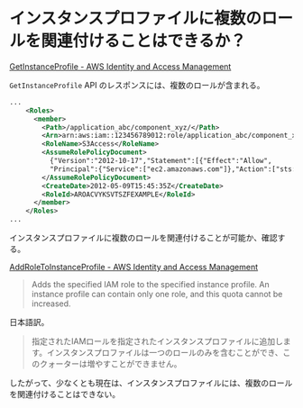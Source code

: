 # インスタンスプロファイルに複数のロールを関連付けることはできるか？

[GetInstanceProfile - AWS Identity and Access Management](https://docs.aws.amazon.com/ja_jp/IAM/latest/APIReference/API_GetInstanceProfile.html)

`GetInstanceProfile` API のレスポンスには、複数のロールが含まれる。

```xml
...
    <Roles>
      <member>
        <Path>/application_abc/component_xyz/</Path>
        <Arn>arn:aws:iam::123456789012:role/application_abc/component_xyz/S3Access</Arn>
        <RoleName>S3Access</RoleName>
        <AssumeRolePolicyDocument>
          {"Version":"2012-10-17","Statement":[{"Effect":"Allow",
          "Principal":{"Service":["ec2.amazonaws.com"]},"Action":["sts:AssumeRole"]}]}
        </AssumeRolePolicyDocument>
        <CreateDate>2012-05-09T15:45:35Z</CreateDate>
        <RoleId>AROACVYKSVTSZFEXAMPLE</RoleId>
      </member>
    </Roles>
...
```

インスタンスプロファイルに複数のロールを関連付けることが可能か、確認する。

[AddRoleToInstanceProfile - AWS Identity and Access Management](https://docs.aws.amazon.com/ja_jp/IAM/latest/APIReference/API_AddRoleToInstanceProfile.html)

> Adds the specified IAM role to the specified instance profile. An instance profile can contain only one role, and this quota cannot be increased. 

日本語訳。

> 指定されたIAMロールを指定されたインスタンスプロファイルに追加します。インスタンスプロファイルは一つのロールのみを含むことができ、このクォーターは増やすことができません。

したがって、少なくとも現在は、インスタンスプロファイルには、複数のロールを関連付けることはできない。

